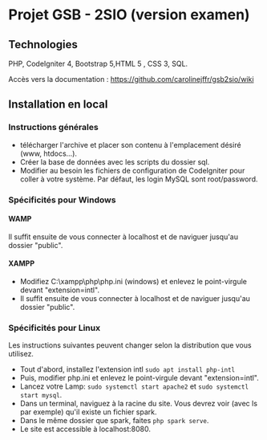 # Projet GSB - 2SIO (version examen)
## Technologies
PHP, CodeIgniter 4, Bootstrap 5,HTML 5 , CSS 3, SQL.

Accès vers la documentation : 
https://github.com/carolinejffr/gsb2sio/wiki

## Installation en local
### Instructions générales
* télécharger l'archive et placer son contenu à l'emplacement désiré (www, htdocs...).
* Créer la base de données avec les scripts du dossier sql.
* Modifier au besoin les fichiers de configuration de CodeIgniter pour coller à votre système. Par défaut, les login MySQL sont root/password.
### Spécificités pour Windows
#### WAMP
Il suffit ensuite de vous connecter à localhost et de naviguer jusqu'au dossier "public".
#### XAMPP
* Modifiez C:\xampp\php\php.ini (windows) et enlevez le point-virgule devant "extension=intl".
* Il suffit ensuite de vous connecter à localhost et de naviguer jusqu'au dossier "public".
### Spécificités pour Linux
Les instructions suivantes peuvent changer selon la distribution que vous utilisez.
* Tout d'abord, installez l'extension intl `sudo apt install php-intl`
* Puis, modifier php.ini et enlevez le point-virgule devant "extension=intl".
* Lancez votre Lamp: `sudo systemctl start apache2` et `sudo systemctl start mysql`.
* Dans un terminal, naviguez à la racine du site. Vous devrez voir (avec ls par exemple) qu'il existe un fichier spark.
* Dans le même dossier que spark, faites `php spark serve`.
* Le site est accessible à localhost:8080.
